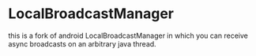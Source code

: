# LocalBroadcastManager
this is a fork of android LocalBroadcastManager in which you can receive async broadcasts on an arbitrary java thread. 
